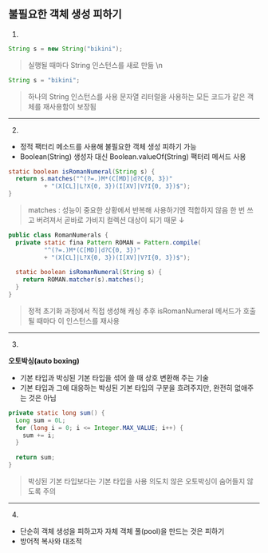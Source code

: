 ## **불필요한 객체 생성 피하기**

1. 
```java
String s = new String("bikini");
```
> 실행될 때마다 String 인스턴스를 새로 만듦
\n
```java
String s = "bikini";
```
> 하나의 String 인스턴스를 사용
> 문자열 리터럴을 사용하는 모든 코드가 같은 객체를 재사용함이 보장됨
---
2.
- 정적 팩터리 메소드를 사용해 불필요한 객체 생성 피하기 가능
- Boolean(String) 생성자 대신 Boolean.valueOf(String) 팩터리 메서드 사용
```java
static boolean isRomanNumeral(String s) {
  return s.matches("^(?=.)M*(C[MD]|d?C{0, 3})"
          + "(X[CL]|L?X{0, 3})(I[XV]|V?I{0, 3})$");
}
```
> matches : 성능이 중요한 상황에서 반복해 사용하기엔 적합하지 않음
> 한 번 쓰고 버려져서 곧바로 가비지 컬렉션 대상이 되기 때문
↓
```java
public class RomanNumerals {
  private static fina Pattern ROMAN = Pattern.compile(
          "^(?=.)M*(C[MD]|d?C{0, 3})"
          + "(X[CL]|L?X{0, 3})(I[XV]|V?I{0, 3})$");
          
  static boolean isRomanNumeral(String s) {
    return ROMAN.matcher(s).matches();
  }
}
```
> 정적 초기화 과정에서 직접 생성해 캐싱
> 추후 isRomanNumeral 메서드가 호출될 때마다 이 인스턴스를 재사용
---
3.
**오토박싱(auto boxing)**
- 기본 타입과 박싱된 기본 타입을 섞어 쓸 때 상호 변환해 주는 기술
- 기본 타입과 그에 대응하는 박싱된 기본 타입의 구분을 흐려주지만, 완전히 없애주는 것은 아님
```java
private static long sum() {
  Long sum = 0L;
  for (long i = 0; i <= Integer.MAX_VALUE; i++) {
    sum += i;
  }
  
  return sum;
}
```
> 박싱된 기본 타입보다는 기본 타입을 사용
> 의도치 않은 오토박싱이 숨어들지 않도록 주의
---
4.
- 단순히 객체 생성을 피하고자 자체 객체 풀(pool)을 만드는 것은 피하기
- 방어적 복사와 대조적

